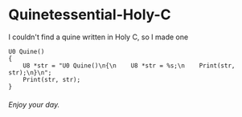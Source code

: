 # Quinetessential-Holy-C
I couldn't find a quine written in Holy C, so I made one

```
U0 Quine()
{
    U8 *str = "U0 Quine()\n{\n    U8 *str = %s;\n    Print(str, str);\n}\n";
    Print(str, str);
}
```

###### Enjoy your day.
